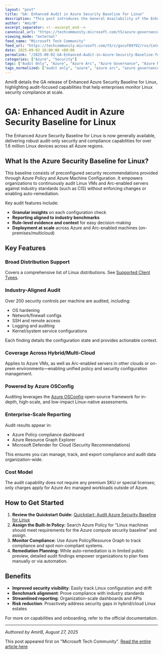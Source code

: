 ```yaml
---
layout: "post"
title: "GA: Enhanced Audit in Azure Security Baseline for Linux"
description: "This post introduces the General Availability of the Enhanced Azure Security Baseline for Linux, which brings scalable audit capabilities to over 1.6 million Linux devices across Azure and hybrid cloud environments. It explains how organizations can leverage Azure Policy and Azure Machine Configuration to continuously audit Linux machines, align with industry benchmarks, and surface compliance data for large-scale visibility. Key features include broad distribution support, granular reporting, integration with Azure OSConfig, and seamless enterprise reporting through Azure dashboards and Microsoft Defender for Cloud."
author: "AmirB"
excerpt_separator: <!--excerpt_end-->
canonical_url: "https://techcommunity.microsoft.com/t5/azure-governance-and-management/ga-enhanced-audit-in-azure-security-baseline-for-linux/ba-p/4446170"
viewing_mode: "external"
feed_name: "Microsoft Tech Community"
feed_url: "https://techcommunity.microsoft.com/t5/s/gxcuf89792/rss/Category?category.id=Azure"
date: 2025-09-02 16:00:00 +00:00
permalink: "/2025-09-02-GA-Enhanced-Audit-in-Azure-Security-Baseline-for-Linux.html"
categories: ["Azure", "Security"]
tags: ["Audit Only", "Azure", "Azure Arc", "Azure Governance", "Azure Machine Configuration", "Azure Policy", "Azure Security Baseline", "CIS Controls", "Cloud Security", "Community", "Compliance", "Configuration Drift", "Enterprise Security", "Hybrid Cloud", "Industry Benchmarks", "Linux", "Microsoft Defender For Cloud", "OSConfig", "Remediation", "Reporting", "Resource Graph Explorer", "Security", "Security Auditing"]
tags_normalized: ["audit only", "azure", "azure arc", "azure governance", "azure machine configuration", "azure policy", "azure security baseline", "cis controls", "cloud security", "community", "compliance", "configuration drift", "enterprise security", "hybrid cloud", "industry benchmarks", "linux", "microsoft defender for cloud", "osconfig", "remediation", "reporting", "resource graph explorer", "security", "security auditing"]
---
```


AmirB details the GA release of Enhanced Azure Security Baseline for Linux, highlighting audit-focused capabilities that help enterprises monitor Linux security compliance at scale.<!--excerpt_end-->

# GA: Enhanced Audit in Azure Security Baseline for Linux

The Enhanced Azure Security Baseline for Linux is now generally available, delivering robust audit-only security and compliance capabilities for over 1.6 million Linux devices across all Azure regions.

## What Is the Azure Security Baseline for Linux?

This baseline consists of preconfigured security recommendations provided through Azure Policy and Azure Machine Configuration. It empowers organizations to continuously audit Linux VMs and Arc-enabled servers against industry standards (such as CIS) without enforcing changes or enabling auto-remediation.

Key audit features include:

- **Granular insights** on each configuration check
- **Reporting aligned to industry benchmarks**
- **Rule-level evidence and context** for easy decision-making
- **Deployment at scale** across Azure and Arc-enabled machines (on-premises/multicloud)

## Key Features

### Broad Distribution Support

Covers a comprehensive list of Linux distributions. See [Supported Client Types](https://learn.microsoft.com/en-us/azure/governance/machine-configuration/overview#supported-client-types).

### Industry-Aligned Audit

Over 200 security controls per machine are audited, including:

- OS hardening
- Network/firewall configs
- SSH and remote access
- Logging and auditing
- Kernel/system service configurations

Each finding details the configuration state and provides actionable context.

### Coverage Across Hybrid/Multi-Cloud

Applies to Azure VMs, as well as Arc-enabled servers in other clouds or on-prem environments—enabling unified policy and security configuration management.

### Powered by Azure OSConfig

Auditing leverages the [Azure OSConfig](https://github.com/Azure/azure-osconfig/) open-source framework for in-depth, high-scale, and low-impact Linux-native assessments.

### Enterprise-Scale Reporting

Audit results appear in:

- Azure Policy compliance dashboard
- Azure Resource Graph Explorer
- Microsoft Defender for Cloud (Security Recommendations)

This ensures you can manage, track, and export compliance and audit data organization-wide.

### Cost Model

The audit capability does not require any premium SKU or special licenses; only charges apply for Azure Arc managed workloads outside of Azure.

## How to Get Started

1. **Review the Quickstart Guide:** [Quickstart: Audit Azure Security Baseline for Linux](https://learn.microsoft.com/en-us/azure/osconfig/quickstart-sec-baseline-mc?tabs=azure-cli)
2. **Assign the Built-In Policy:** Search Azure Policy for “Linux machines should meet requirements for the Azure compute security baseline” and assign.
3. **Monitor Compliance:** Use Azure Policy/Resource Graph to track compliance and spot non-compliant systems.
4. **Remediation Planning:** While auto-remediation is in limited public preview, detailed audit findings empower organizations to plan fixes manually or via automation.

## Benefits

- **Improved security visibility**: Easily track Linux configuration and drift
- **Benchmark alignment**: Prove compliance with industry standards
- **Streamlined reporting**: Organization-scale dashboards and APIs
- **Risk reduction**: Proactively address security gaps in hybrid/cloud Linux estates

For more on capabilities and onboarding, refer to the official documentation.

---
*Authored by AmirB, August 27, 2025*

This post appeared first on "Microsoft Tech Community". [Read the entire article here](https://techcommunity.microsoft.com/t5/azure-governance-and-management/ga-enhanced-audit-in-azure-security-baseline-for-linux/ba-p/4446170)
